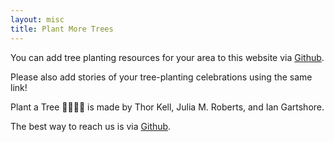 ```yaml
---
layout: misc
title: Plant More Trees
---
```


You can add tree planting resources for your area to this website via [Github](https://github.com/tkell/plant-a-treei).

Please also add stories of your tree-planting celebrations using the same link!

Plant a Tree 🌱🌿🌳🌲 is made by Thor Kell, Julia M. Roberts, and Ian Gartshore.

The best way to reach us is via [Github](https://github.com/tkell/).
